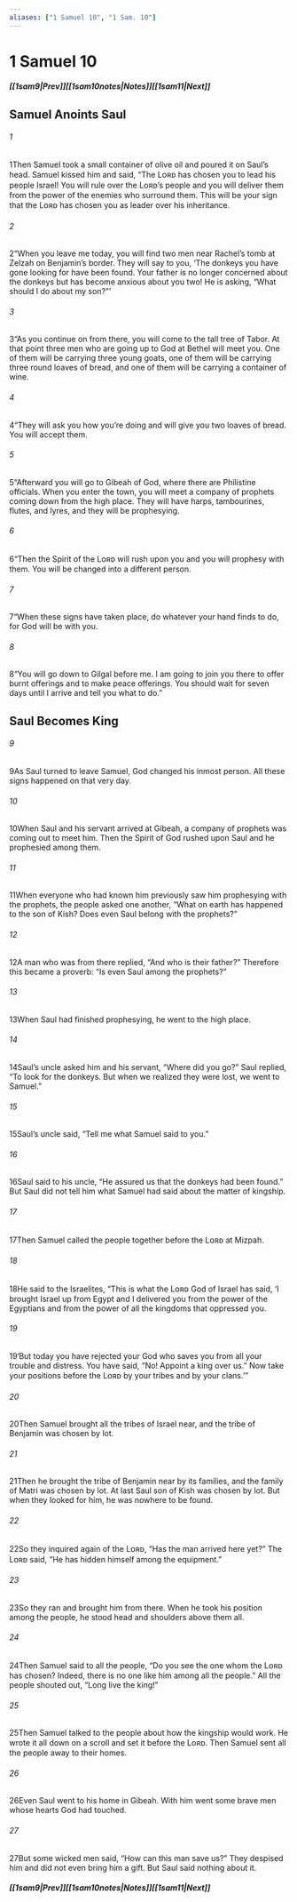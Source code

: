 ```yaml
---
aliases: ["1 Samuel 10", "1 Sam. 10"]
---
```

# 1 Samuel 10
##### <span class=arrow-left></span>[[1sam9|Prev]]<span class=navigation-separator></span>[[1sam10notes|Notes]]<span class=navigation-separator></span>[[1sam11|Next]]<span class=arrow-right></span>
## Samuel Anoints Saul
###### 1
<span class=verse-first>1</span>Then Samuel took a small container of olive oil and poured it on Saul’s head. Samuel kissed him and said, “The Lᴏʀᴅ has chosen you to lead his people Israel! You will rule over the Lᴏʀᴅ’s people and you will deliver them from the power of the enemies who surround them. This will be your sign that the Lᴏʀᴅ has chosen you as leader over his inheritance.
###### 2
<span class=verse-body>2</span>“When you leave me today, you will find two men near Rachel’s tomb at Zelzah on Benjamin’s border. They will say to you, ‘The donkeys you have gone looking for have been found. Your father is no longer concerned about the donkeys but has become anxious about you two! He is asking, “What should I do about my son?”’
###### 3
<span class=verse-body>3</span>“As you continue on from there, you will come to the tall tree of Tabor. At that point three men who are going up to God at Bethel will meet you. One of them will be carrying three young goats, one of them will be carrying three round loaves of bread, and one of them will be carrying a container of wine.
###### 4
<span class=verse-body>4</span>“They will ask you how you’re doing and will give you two loaves of bread. You will accept them.
###### 5
<span class=verse-body>5</span>“Afterward you will go to Gibeah of God, where there are Philistine officials. When you enter the town, you will meet a company of prophets coming down from the high place. They will have harps, tambourines, flutes, and lyres, and they will be prophesying.
###### 6
<span class=verse-body>6</span>“Then the Spirit of the Lᴏʀᴅ will rush upon you and you will prophesy with them. You will be changed into a different person.
###### 7
<span class=verse-body>7</span>“When these signs have taken place, do whatever your hand finds to do, for God will be with you.
###### 8
<span class=verse-body>8</span>“You will go down to Gilgal before me. I am going to join you there to offer burnt offerings and to make peace offerings. You should wait for seven days until I arrive and tell you what to do.”
## Saul Becomes King
###### 9
<span class=verse-first>9</span>As Saul turned to leave Samuel, God changed his inmost person. All these signs happened on that very day.
###### 10
<span class=verse-body>10</span>When Saul and his servant arrived at Gibeah, a company of prophets was coming out to meet him. Then the Spirit of God rushed upon Saul and he prophesied among them.
###### 11
<span class=verse-body>11</span>When everyone who had known him previously saw him prophesying with the prophets, the people asked one another, “What on earth has happened to the son of Kish? Does even Saul belong with the prophets?”
###### 12
<span class=verse-body>12</span>A man who was from there replied, “And who is their father?” Therefore this became a proverb: “Is even Saul among the prophets?”
###### 13
<span class=verse-body>13</span>When Saul had finished prophesying, he went to the high place.
<div class=paragraph-break></div>

###### 14
<span class=verse-first>14</span>Saul’s uncle asked him and his servant, “Where did you go?” Saul replied, “To look for the donkeys. But when we realized they were lost, we went to Samuel.”
###### 15
<span class=verse-body>15</span>Saul’s uncle said, “Tell me what Samuel said to you.”
###### 16
<span class=verse-body>16</span>Saul said to his uncle, “He assured us that the donkeys had been found.” But Saul did not tell him what Samuel had said about the matter of kingship.
<div class=paragraph-break></div>

###### 17
<span class=verse-first>17</span>Then Samuel called the people together before the Lᴏʀᴅ at Mizpah.
###### 18
<span class=verse-body>18</span>He said to the Israelites, “This is what the Lᴏʀᴅ God of Israel has said, ‘I brought Israel up from Egypt and I delivered you from the power of the Egyptians and from the power of all the kingdoms that oppressed you.
###### 19
<span class=verse-body>19</span>‘But today you have rejected your God who saves you from all your trouble and distress. You have said, “No! Appoint a king over us.” Now take your positions before the Lᴏʀᴅ by your tribes and by your clans.’”
<div class=paragraph-break></div>

###### 20
<span class=verse-first>20</span>Then Samuel brought all the tribes of Israel near, and the tribe of Benjamin was chosen by lot.
###### 21
<span class=verse-body>21</span>Then he brought the tribe of Benjamin near by its families, and the family of Matri was chosen by lot. At last Saul son of Kish was chosen by lot. But when they looked for him, he was nowhere to be found.
###### 22
<span class=verse-body>22</span>So they inquired again of the Lᴏʀᴅ, “Has the man arrived here yet?” The Lᴏʀᴅ said, “He has hidden himself among the equipment.”
###### 23
<span class=verse-body>23</span>So they ran and brought him from there. When he took his position among the people, he stood head and shoulders above them all.
###### 24
<span class=verse-body>24</span>Then Samuel said to all the people, “Do you see the one whom the Lᴏʀᴅ has chosen? Indeed, there is no one like him among all the people.” All the people shouted out, “Long live the king!”
<div class=paragraph-break></div>

###### 25
<span class=verse-first>25</span>Then Samuel talked to the people about how the kingship would work. He wrote it all down on a scroll and set it before the Lᴏʀᴅ. Then Samuel sent all the people away to their homes.
###### 26
<span class=verse-body>26</span>Even Saul went to his home in Gibeah. With him went some brave men whose hearts God had touched.
###### 27
<span class=verse-body>27</span>But some wicked men said, “How can this man save us?” They despised him and did not even bring him a gift. But Saul said nothing about it.
##### <span class=arrow-left></span>[[1sam9|Prev]]<span class=navigation-separator></span>[[1sam10notes|Notes]]<span class=navigation-separator></span>[[1sam11|Next]]<span class=arrow-right></span>